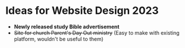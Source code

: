 # Ideas for Website Design 2023

* **Newly released study Bible advertisement**
* ~~Site for church Parent's Day Out ministry~~ (Easy to make with existing platform, wouldn't be useful to them)